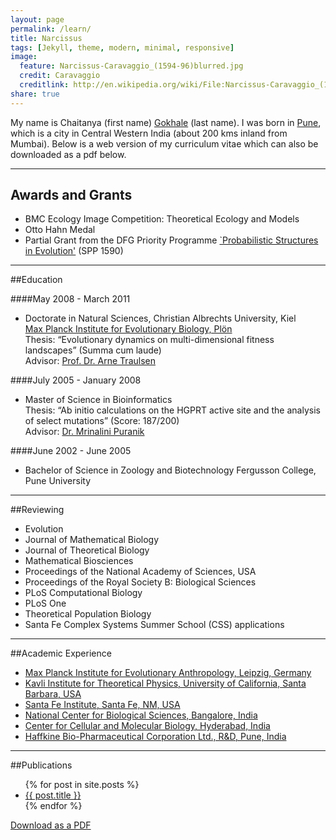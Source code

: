 ```yaml
---
layout: page
permalink: /learn/
title: Narcissus
tags: [Jekyll, theme, modern, minimal, responsive]
image:
  feature: Narcissus-Caravaggio_(1594-96)blurred.jpg
  credit: Caravaggio
  creditlink: http://en.wikipedia.org/wiki/File:Narcissus-Caravaggio_(1594-96)_edited.jpg
share: true
---
```


My name is Chaitanya (first name) [Gokhale](http://en.wikipedia.org/wiki/Gokhale) (last name). 
I was born in [Pune](http://en.wikipedia.org/wiki/Pune), which is a city in Central Western India (about 200 kms inland from Mumbai).
Below is a web version of my curriculum vitae which can also be downloaded as a pdf below.

---

## Awards and Grants

* BMC Ecology Image Competition: Theoretical Ecology and Models
* Otto Hahn Medal
* Partial Grant from the DFG Priority Programme [`Probabilistic Structures in Evolution'](http://www.dfg-spp1590.de) (SPP 1590)

___

##Education

####May 2008 - March 2011

* Doctorate in Natural Sciences,
  Christian Albrechts University, Kiel  
  [Max Planck Institute for Evolutionary Biology, Plön](http://www.evolbio.mpg.de)  
  Thesis: “Evolutionary dynamics on multi-dimensional fitness landscapes”  (Summa cum laude)  
  Advisor: [Prof. Dr. Arne Traulsen](http://web.evolbio.mpg.de/~traulsen/)

####July 2005  - January 2008    

* Master of Science in Bioinformatics  
  Thesis: “Ab initio calculations on the HGPRT active site and the analysis of select mutations” (Score: 187/200)  
  Advisor: [Dr. Mrinalini Puranik](http://www.iiserpune.ac.in/~mrinalini/)
 
####June 2002 - June 2005

* Bachelor of Science in Zoology and Biotechnology Fergusson College, Pune University

____

##Reviewing

+ Evolution
+ Journal of Mathematical Biology
+ Journal of Theoretical Biology
+ Mathematical Biosciences
+ Proceedings of the National Academy of Sciences, USA
+ Proceedings of the Royal Society B: Biological Sciences
+ PLoS Computational Biology
+ PLoS One
+ Theoretical Population Biology
+ Santa Fe Complex Systems Summer School (CSS) applications

___

##Academic Experience

+ [Max Planck Institute for Evolutionary Anthropology, Leipzig, Germany](http://www.eva.mpg.de)
+ [Kavli Institute for Theoretical Physics, University of California, Santa Barbara, USA](http://www.kitp.ucsb.edu/activities/dbdetails?acro=multicell-c13)
+ [Santa Fe Institute, Santa Fe, NM, USA](http://www.santafe.edu)
+ [National Center for Biological Sciences, Bangalore, India](http://www.ncbs.res.in)
+ [Center for Cellular and Molecular Biology, Hyderabad, India](http://www.ccmb.res.in)
+ [Haffkine Bio-Pharmaceutical Corporation Ltd., R&D, Pune, India](http://vaccinehaffkine.com)

___

##Publications

<ul>
  {% for post in site.posts %}
    <li>
      <a href="{{ post.url }}">{{ post.title }}</a>
    </li>
  {% endfor %}
</ul>  


<div markdown="0"><a href="{{ site.url }}/images/Gokhale_CV.pdf" class="btn btn-info">Download as a PDF</a></div>